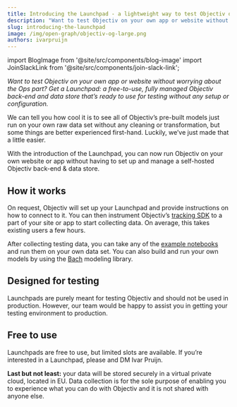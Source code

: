 ```yaml
---
title: Introducing the Launchpad - a lightweight way to test Objectiv on your own app or website
description: "Want to test Objectiv on your own app or website without worrying about the Ops part? Get a Launchpad: A free-to-use, fully managed Objectiv back-end and data store that’s ready to use for testing without any setup or configuration."
slug: introducing-the-launchpad
image: /img/open-graph/objectiv-og-large.png
authors: ivarpruijn
---
```


<head>
  <meta property="og:title" content="Introducing the Launchpad - a lightweight way to test Objectiv on your own app or website" />
</head>

import BlogImage from '@site/src/components/blog-image'
import JoinSlackLink from '@site/src/components/join-slack-link';


*Want to test Objectiv on your own app or website without worrying about the Ops part? Get a Launchpad: a free-to-use, fully managed Objectiv back-end and data store that’s ready to use for testing without any setup or configuration.*

<!--truncate-->


We can tell you how cool it is to see all of Objectiv’s pre-built models just run on your own raw data set without any cleaning or transformation, but some things are better experienced first-hand. Luckily, we’ve just made that a little easier. 

With the introduction of the Launchpad, you can now run Objectiv on your own website or app without having to set up and manage a self-hosted Objectiv back-end & data store.


<BlogImage url='img/blog/launchpad.svg' size="large"/>

## How it works
On request, Objectiv will set up your Launchpad and provide instructions on how to connect to it. You can then instrument Objectiv’s [tracking SDK](https://objectiv.io/docs/tracking/) to a part of your site or app to start collecting data. On average, this takes existing users a few hours.

After collecting testing data, you can take any of the [example notebooks](https://objectiv.io/docs/modeling/example-notebooks/) and run them on your own data set. You can also build and run your own models by using the [Bach](https://objectiv.io/docs/modeling/bach/) modeling library.

## Designed for testing
Launchpads are purely meant for testing Objectiv and should not be used in production. However, our team would be happy to assist you in getting your testing environment to production.

## Free to use
Launchpads are free to use, but limited slots are available. If you’re interested in a Launchpad, please <JoinSlackLink linkText='join us on Slack' /> and DM Ivar Pruijn.

**Last but not least:** your data will be stored securely in a virtual private cloud, located in EU.  Data collection is for the sole purpose of enabling you to experience what you can do with Objectiv and it is not shared with anyone else. 